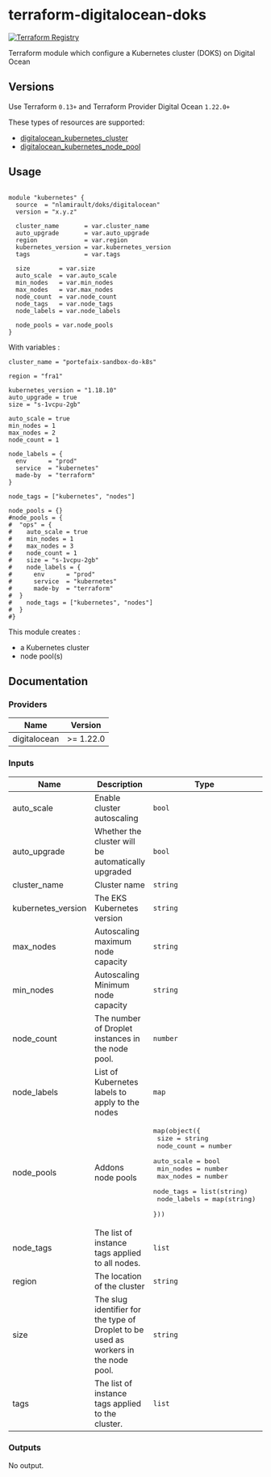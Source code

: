 # terraform-digitalocean-doks

<a href="https://registry.terraform.io/modules/nlamirault/doks/digitalocean/latest"><img src="https://img.shields.io/badge/Terraform-Registry-blue" alt="Terraform Registry"></a>

Terraform module which configure a Kubernetes cluster (DOKS) on Digital Ocean

## Versions

Use Terraform `0.13+` and Terraform Provider Digital Ocean `1.22.0+`

These types of resources are supported:

* [digitalocean_kubernetes_cluster](https://registry.terraform.io/providers/digitalocean/digitalocean/latest/docs/resources/kubernetes_cluster)
* [digitalocean_kubernetes_node_pool](https://registry.terraform.io/providers/digitalocean/digitalocean/latest/docs/resources/kubernetes_node_pool)

## Usage

```hcl

module "kubernetes" {
  source  = "nlamirault/doks/digitalocean"
  version = "x.y.z"

  cluster_name       = var.cluster_name
  auto_upgrade       = var.auto_upgrade
  region             = var.region
  kubernetes_version = var.kubernetes_version
  tags               = var.tags

  size        = var.size
  auto_scale  = var.auto_scale
  min_nodes   = var.min_nodes
  max_nodes   = var.max_nodes
  node_count  = var.node_count
  node_tags   = var.node_tags
  node_labels = var.node_labels

  node_pools = var.node_pools
}
```

With variables :

```hcl
cluster_name = "portefaix-sandbox-do-k8s"

region = "fra1"

kubernetes_version = "1.18.10"
auto_upgrade = true
size = "s-1vcpu-2gb"

auto_scale = true
min_nodes = 1
max_nodes = 2
node_count = 1

node_labels = {
  env      = "prod"
  service  = "kubernetes"
  made-by  = "terraform"
}

node_tags = ["kubernetes", "nodes"]

node_pools = {}
#node_pools = {
#  "ops" = {
#    auto_scale = true
#    min_nodes = 1
#    max_nodes = 3
#    node_count = 1
#    size = "s-1vcpu-2gb"
#    node_labels = {
#      env      = "prod"
#      service  = "kubernetes"
#      made-by  = "terraform"
#  }
#    node_tags = ["kubernetes", "nodes"]
#  }
#}
```

This module creates :

* a Kubernetes cluster
* node pool(s)

## Documentation

### Providers

| Name | Version |
|------|---------|
| digitalocean | >= 1.22.0 |

### Inputs

| Name | Description | Type | Default | Required |
|------|-------------|------|---------|:-----:|
| auto\_scale | Enable cluster autoscaling | `bool` | n/a | yes |
| auto\_upgrade | Whether the cluster will be automatically upgraded | `bool` | n/a | yes |
| cluster\_name | Cluster name | `string` | n/a | yes |
| kubernetes\_version | The EKS Kubernetes version | `string` | n/a | yes |
| max\_nodes | Autoscaling maximum node capacity | `string` | `5` | no |
| min\_nodes | Autoscaling Minimum node capacity | `string` | `1` | no |
| node\_count | The number of Droplet instances in the node pool. | `number` | n/a | yes |
| node\_labels | List of Kubernetes labels to apply to the nodes | `map` | <pre>{<br>  "service": "kubernetes"<br>}</pre> | no |
| node\_pools | Addons node pools | <pre>map(object({<br>    size        = string<br>    node_count  = number<br>    auto_scale  = bool<br>    min_nodes   = number<br>    max_nodes   = number<br>    node_tags   = list(string)<br>    node_labels = map(string)<br>  }))</pre> | `{}` | no |
| node\_tags | The list of instance tags applied to all nodes. | `list` | <pre>[<br>  "kubernetes"<br>]</pre> | no |
| region | The location of the cluster | `string` | n/a | yes |
| size | The slug identifier for the type of Droplet to be used as workers in the node pool. | `string` | n/a | yes |
| tags | The list of instance tags applied to the cluster. | `list` | <pre>[<br>  "kubernetes"<br>]</pre> | no |

### Outputs

No output.
